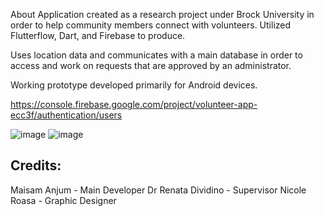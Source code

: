 About
Application created as a research project under Brock University in order to help community members connect with volunteers. Utilized Flutterflow, Dart, and Firebase to produce.

Uses location data and communicates with a main database in order to access and work on requests that are approved by an administrator.

Working prototype developed primarily for Android devices.

https://console.firebase.google.com/project/volunteer-app-ecc3f/authentication/users


![image](https://github.com/Koorikdat/VolunteeringApp/assets/45243399/7ed3484e-659c-4796-8e56-f6e0d942e2e7) ![image](https://github.com/Koorikdat/VolunteeringApp/assets/45243399/920de786-c585-4a4e-9a65-a4c500f4e702)



## Credits:

Maisam Anjum - Main Developer
Dr Renata Dividino - Supervisor
Nicole Roasa - Graphic Designer
